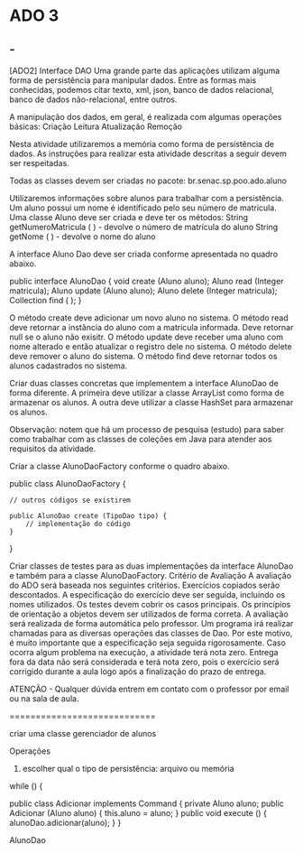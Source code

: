 <!SLIDE supplemental ado3>
# ADO 3
## -
[ADO2] Interface DAO
Uma grande parte das aplicações utilizam alguma forma de persistência para manipular dados. Entre as formas mais conhecidas, podemos citar texto, xml, json, banco de dados relacional, banco de dados não-relacional, entre outros.

A manipulação dos dados, em geral, é realizada com algumas operações básicas:
Criação
Leitura
Atualização
Remoção

Nesta atividade utilizaremos a memória como forma de persistência de dados. As instruções para realizar esta atividade descritas a seguir devem ser respeitadas.

Todas as classes devem ser criadas no pacote: br.senac.sp.poo.ado.aluno

Utilizaremos informações sobre alunos para trabalhar com a persistência. Um aluno possui um nome é identificado pelo seu número de matricula. Uma classe Aluno deve ser criada e deve ter os métodos:
String getNumeroMatricula ( ) - devolve o número de matrícula do aluno
String getNome ( ) - devolve o nome do aluno

A interface Aluno Dao deve ser criada conforme apresentada no quadro abaixo.

public interface AlunoDao {
    void create (Aluno aluno);
    Aluno read (Integer matricula);
    Aluno update (Aluno aluno);
    Aluno delete (Integer matricula);
    Collection<Aluno> find ( );
}

O método create deve adicionar um novo aluno no sistema.
O método read deve retornar a instância do aluno com a matricula informada. Deve retornar null se o aluno não exisitr.
O método update deve receber uma aluno com nome alterado e então atualizar o registro dele no sistema.
O método delete deve remover o aluno do sistema.
O método find deve retornar todos os alunos cadastrados no sistema.

Criar duas classes concretas que implementem a interface AlunoDao de forma diferente.
A primeira deve utilizar a classe ArrayList como forma de armazenar os alunos.
A outra deve utilizar a classe HashSet para armazenar os alunos.

Observação: notem que há um processo de pesquisa (estudo) para saber como trabalhar com as classes de coleções em Java para atender aos requisitos da atividade.





Criar a classe AlunoDaoFactory conforme o quadro abaixo.

public class AlunoDaoFactory {

    // outros códigos se existirem

    public AlunoDao create (TipoDao tipo) {
        // implementação do código
    }
}

Criar classes de testes para as duas implementações da interface AlunoDao e também para a classe AlunoDaoFactory.
Critério de Avaliação
A avaliação do ADO será baseada nos seguintes critérios.
Exercícios copiados serão descontados.
A especificação do exercício deve ser seguida, incluindo os nomes utilizados.
Os testes devem cobrir os casos principais.
Os princípios de orientação a objetos devem ser utilizados de forma correta.
A avaliação será realizada de forma automática pelo professor. Um programa irá realizar chamadas para as diversas operações das classes de Dao. Por este motivo, é muito importante que a especificação seja seguida rigorosamente.
Caso ocorra algum problema na execução, a atividade terá nota zero.
Entrega fora da data não será considerada e terá nota zero, pois o exercício será corrigido durante a aula logo após a finalização do prazo de entrega.

ATENÇÃO - Qualquer dúvida entrem em contato com o professor por email ou na sala de aula.





============================

criar uma classe gerenciador de alunos

Operações
1. escolher qual o tipo de persistência: arquivo ou memória

while () {


public class Adicionar implements Command {
  private Aluno aluno;
  public Adicionar (Aluno aluno) {
    this.aluno = aluno;
  }
  public void execute () {
    alunoDao.adicionar(aluno);
  }
}

AlunoDao 
